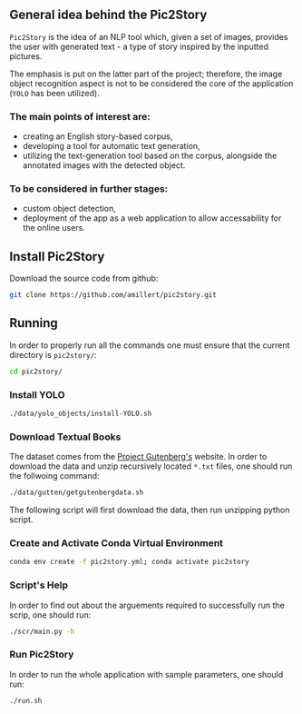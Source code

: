 ## General idea behind the Pic2Story
`Pic2Story` is the idea of an NLP tool which, given a set of images, provides the user with generated text - a type of story inspired by the inputted pictures.

The emphasis is put on the latter part of the project; therefore, the image object recognition aspect is not to be considered the core of the application (`YOLO` has been utilized).

### The main points of interest are:
- creating an English story-based corpus,
- developing a tool for automatic text generation,
- utilizing the text-generation tool based on the corpus, alongside the annotated images with the detected object.

### To be considered in further stages:
- custom object detection,
- deployment of the app as a web application to allow accessability for the online users.

## Install Pic2Story
Download the source code from github: 
``` bash
git clone https://github.com/amillert/pic2story.git
```

## Running
In order to properly run all the commands one must ensure that the current directory is `pic2story/`:
``` bash
cd pic2story/
```

### Install YOLO
``` bash
./data/yolo_objects/install-YOLO.sh
```

### Download Textual Books
The dataset comes from the [Project Gutenberg's](https://www.gutenberg.org/) website. In order to download the data and unzip recursively located `*.txt` files, one should run the follwoing command:
``` bash
./data/gutten/getgutenbergdata.sh
```
The following script will first download the data, then run unzipping python script.

### Create and Activate Conda Virtual Environment

``` bash
conda env create -f pic2story.yml; conda activate pic2story
```

### Script's Help
In order to find out about the arguements required to successfully run the scrip, one should run:
``` bash
./scr/main.py -h
```

### Run Pic2Story
In order to run the whole application with sample parameters, one should run:
``` bash
./run.sh
```
